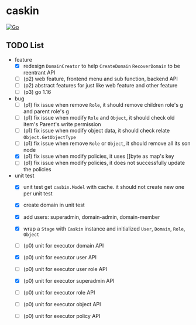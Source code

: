 # caskin

[![Go](https://github.com/AWaterColorPen/caskin/actions/workflows/go.yml/badge.svg?branch=main)](https://github.com/AWaterColorPen/caskin/actions/workflows/go.yml)


## TODO List

- feature
  - [x] redesign `DomainCreator` to help `CreateDomain` `RecoverDomain` to be reentrant API
  - [ ] (p2) web feature, frontend menu and sub function, backend API
  - [ ] (p2) abstract features for just like web feature and other feature
  - [ ] (p3) go 1.16
- bug
  - [ ] (p1) fix issue when remove `Role`, it should remove children role's g and parent role's g
  - [ ] (p1) fix issue when modify `Role` and `Object`, it should check old item's Parent's write permission
  - [ ] (p1) fix issue when modify object data, it should check relate `Object.GetObjectType`
  - [ ] (p1) fix issue when remove `Role` or `Object`, it should remove all its son node
  - [x] (p1) fix issue when modify policies, it uses []byte as map's key
  - [ ] (p1) fix issue when modify policies, it does not successfully update the policies
- unit test
  - [x] unit test get `casbin.Model` with cache. it should not create new one per unit test
  - [x] create domain in unit test
  - [x] add users: superadmin, domain-admin, domain-member
  - [x] wrap a `Stage` with `Caskin` instance and initialized `User`, `Domain`, `Role`, `Object`
  - [ ] (p0) unit for executor domain API
  - [x] (p0) unit for executor user API
  - [ ] (p0) unit for executor user role API
  - [x] (p0) unit for executor superadmin API
  - [ ] (p0) unit for executor role API
  - [ ] (p0) unit for executor object API
  - [ ] (p0) unit for executor policy API
  